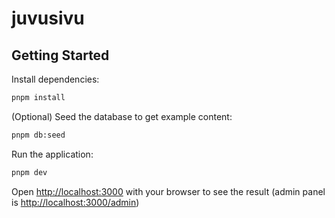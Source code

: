 # juvusivu

## Getting Started

Install dependencies:

```bash
pnpm install
```

(Optional) Seed the database to get example content:

```bash
pnpm db:seed
```

Run the application:

```bash
pnpm dev
```

Open [http://localhost:3000](http://localhost:3000) with your browser to see the result (admin panel is [http://localhost:3000/admin](http://localhost:3000/admin))
